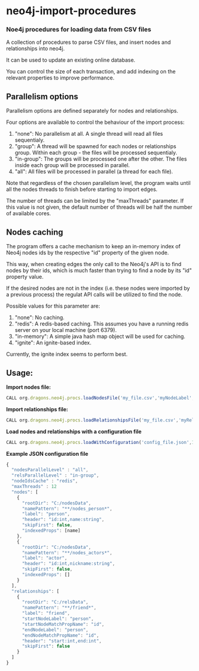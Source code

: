 # neo4j-import-procedures
### Noe4j procedures for loading data from CSV files

A collection of procedures to parse CSV files, and insert nodes and relationships into neo4j.

It can be used to update an existing online database.

You can control the size of each transaction, and add indexing on the relevant properties to improve performance.

## Parallelism options
Parallelism options are defined separately for nodes and relationships.

Four options are available to control the behaviour of the import process:
  1. "none": No parallelism at all. A single thread will read all files sequentialy.
  2. "group": A thread will be spawned for each nodes or relationships group. Within each group - the files will be processed           sequentialy.
  3. "in-group": The groups will be processed one after the other. The files inside each group will be processed in parallel.
  4. "all": All files will be processed in parallel (a thread for each file).

Note that regardless of the chosen parallelism level, the program waits until all the nodes threads to finish before starting to import edges.

The number of threads can be limited by the "maxThreads" parameter. If this value is not given, the default number of threads will be half the number of available cores.

## Nodes caching
The program offers a cache mechanism to keep an in-memory index of Neo4j nodes ids by the respective "id" property of the given node.

This way, when creating edges the only call to the Neo4j's API is to find nodes by their ids, which is much faster than trying to find a node by its "id" property value.

If the desired nodes are not in the index (i.e. these nodes were imported by a previous process) the regulat API calls will be utilized to find the node.

Possible values for this parameter are:
  1. "none": No caching.
  2. "redis": A redis-based caching. This assumes you have a running redis server on your local machine (port 6379).
  3. "in-memory": A simple java hash map object will be used for caching.
  4. "ignite": An ignite-based index. 
  
Currently, the ignite index seems to perform best.

## Usage:

**Import nodes file:**

```javascript
CALL org.dragons.neo4j.procs.loadNodesFile('my_file.csv','myNodeLabel','name1:type1,name2:type2',false,1000,[name1])
```

**Import relationships file:**

```javascript
CALL org.dragons.neo4j.procs.loadRelationshipsFile('my_file.csv','myRelLabel','startNodeLabel','endNodeLabel','startNodeProperty','endNodeProperty','start:int,end:string,name1:type1,name2:type2',false,1000)
```

**Load nodes and relationships with a configuration file**

```javascript
CALL org.dragons.neo4j.procs.loadWithConfiguration('config_file.json',10000)
```

**Example JSON configuration file**

```javascript
{
  "nodesParallelLevel" : "all",
  "relsParallelLevel" : "in-group",
  "nodeIdsCache" : "redis",
  "maxThreads" : 12
  "nodes": [
    {
      "rootDir": "C:/nodesData",
      "namePattern": "**/nodes_person*",
      "label": "person",
      "header": "id:int,name:string",
      "skipFirst": false,
      "indexedProps": [name]
    },
    {
      "rootDir": "C:/nodesData",
      "namePattern": "**/nodes_actors*",
      "label": "actor",
      "header": "id:int,nickname:string",
      "skipFirst": false,
      "indexedProps": []
    }
  ],
  "relationships": [
    {
      "rootDir": "C:/relsData",
      "namePattern": "**/friend*",
      "label": "friend",
      "startNodeLabel": "person",
      "startNodeMatchPropName": "id",
      "endNodeLabel": "person",
      "endNodeMatchPropName": "id",
      "header": "start:int,end:int",
      "skipFirst": false
    }
  ]
}
```
